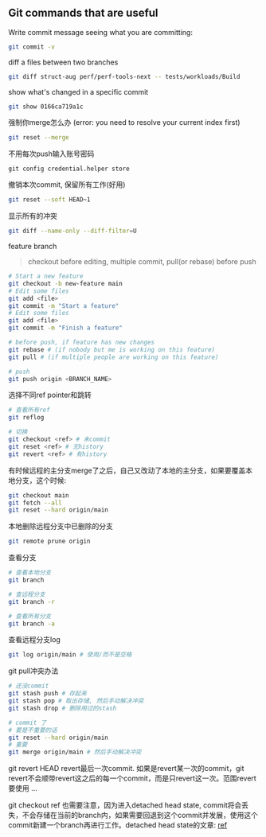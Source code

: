 ## Git commands that are useful

Write commit message seeing what you are committing:
```bash
git commit -v
```

diff a files between two branches
```bash
git diff struct-aug perf/perf-tools-next -- tests/workloads/Build
```

show what's changed in a specific commit
```bash
git show 0166ca719a1c
```

强制你merge怎么办
(error: you need to resolve your current index first)
```bash
git reset --merge
```

不用每次push输入账号密码
```
git config credential.helper store
```

撤销本次commit, 保留所有工作(好用)
```bash
git reset --soft HEAD~1
```

显示所有的冲突
```bash
git diff --name-only --diff-filter=U
```

feature branch
> checkout before editing, multiple commit, pull(or rebase) before push
```bash
# Start a new feature
git checkout -b new-feature main
# Edit some files
git add <file>
git commit -m "Start a feature"
# Edit some files
git add <file>
git commit -m "Finish a feature"

# before push, if feature has new changes
git rebase # (if nobody but me is working on this feature)
git pull # (if multiple people are working on this feature)

# push
git push origin <BRANCH_NAME>
```

选择不同ref pointer和跳转
```bash
# 查看所有ref
git reflog

# 切换
git checkout <ref> # 未commit
git reset <ref> # 无history
git revert <ref> # 有history
```

有时候远程的主分支merge了之后，自己又改动了本地的主分支，如果要覆盖本地分支，这个时候:
```bash
git checkout main
git fetch --all
git reset --hard origin/main
```

本地删除远程分支中已删除的分支
```bash
git remote prune origin
```

查看分支
```bash
# 查看本地分支
git branch

# 查远程分支
git branch -r

# 查看所有分支
git branch -a
```

查看远程分支log
```bash
git log origin/main # 使用/而不是空格
```

git pull冲突办法
```bash
# 还没commit
git stash push # 存起来
git stash pop # 取出存储, 然后手动解决冲突
git stash drop # 删除用过的stash

# commit 了
# 要是不重要的话
git reset --hard origin/main
# 重要
git merge origin/main # 然后手动解决冲突
```

git revert HEAD revert最后一次commit. 如果是revert某一次的commit，git revert不会顺带revert这之后的每一个commit，而是只revert这一次。范围revert要使用 <ref1>...<ref2>

git checkout ref 也需要注意，因为进入detached head state, commit将会丢失，不会存储在当前的branch内，如果需要回退到这个commit并发展，使用这个commit新建一个branch再进行工作。detached head state的文章: [ref](https://circleci.com/blog/git-detached-head-state/)
